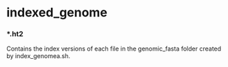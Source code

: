 # indexed_genome

### *.ht2
Contains the index versions of each file in the genomic_fasta folder created by index_genomea.sh.
